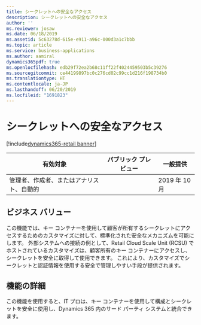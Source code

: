```yaml
---
title: シークレットへの安全なアクセス
description: シークレットへの安全なアクセス
author: ''
ms.reviewer: josaw
ms.date: 06/18/2019
ms.assetid: 5c63278d-615e-e911-a96c-000d3a1c7bbb
ms.topic: article
ms.service: business-applications
ms.author: aamiral
dynamics365pdf: true
ms.openlocfilehash: edb29f72ea2b68c11ff22f4024459503b5c39276
ms.sourcegitcommit: ce44199897bc0c276cd02c99cc1d216f198734b0
ms.translationtype: HT
ms.contentlocale: ja-JP
ms.lasthandoff: 06/20/2019
ms.locfileid: "1691823"
---
```

# <a name="secure-access-to-secrets"></a>シークレットへの安全なアクセス
[!include[dynamics365-retail banner](../includes/dynamics365-retail.md)]

| 有効対象    |  パブリック プレビュー | 一般提供 | 
| ---------- | ---------- |---------- |
|管理者、作成者、またはアナリスト、自動的|| 2019 年 10 月|


## <a name="business-value"></a>ビジネス バリュー
<!-- bv start -->
この機能では、キー コンテナーを使用して顧客が所有するシークレットにアクセスするためのカスタマイズに対して、標準化された安全なメカニズムを可能にします。 外部システムへの接続の例として、Retail Cloud Scale Unit (RCSU) でホストされているカスタマイズは、顧客所有のキー コンテナーにアクセスし、シークレットを安全に取得して使用できます。 これにより、カスタマイズでシークレットと認証情報を使用する安全で管理しやすい手段が提供されます。
<!-- bv end -->



## <a name="feature-details"></a>機能の詳細
<!--feature detail start -->
この機能を使用すると、IT プロは、キー コンテナーを使用して構成とシークレットを安全に使用し、Dynamics 365 内のサード パーティ システムと統合できます。
<!--feature detail end -->










